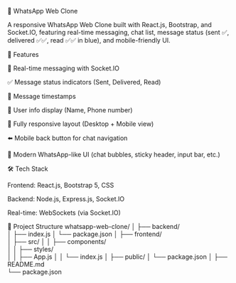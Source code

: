 📱 WhatsApp Web Clone

A responsive WhatsApp Web Clone built with React.js, Bootstrap, and Socket.IO, featuring real-time messaging, chat list, message status (sent ✅, delivered ✅✅, read ✅✅ in blue), and mobile-friendly UI.

🚀 Features

💬 Real-time messaging with Socket.IO

✅ Message status indicators (Sent, Delivered, Read)

📅 Message timestamps

👤 User info display (Name, Phone number)

📱 Fully responsive layout (Desktop + Mobile view)

⬅️ Mobile back button for chat navigation

🎨 Modern WhatsApp-like UI (chat bubbles, sticky header, input bar, etc.)

🛠️ Tech Stack

Frontend: React.js, Bootstrap 5, CSS

Backend: Node.js, Express.js, Socket.IO

Real-time: WebSockets (via Socket.IO)

📂 Project Structure
whatsapp-web-clone/
│
├── backend/                 
│   ├── index.js
│   └── package.json
│
├── frontend/               
│   ├── src/
│   │   ├── components/      
│   │   ├── styles/          
│   │   ├── App.js
│   │   └── index.js
│   ├── public/
│   └── package.json
│
├── README.md               
└── package.json            
